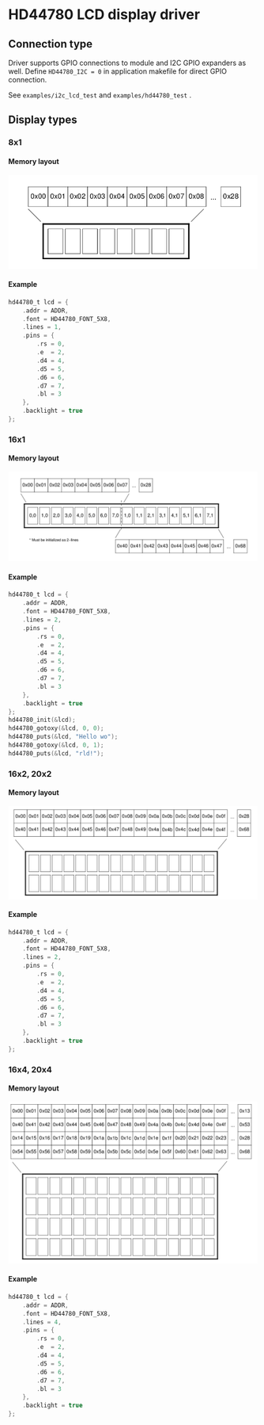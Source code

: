 # HD44780 LCD display driver

## Connection type

Driver supports GPIO connections to module and I2C GPIO expanders as well.
Define `HD44780_I2C = 0` in application makefile for direct GPIO connection.

See `examples/i2c_lcd_test` and `examples/hd44780_test` .

## Display types

### 8x1

#### Memory layout

![0801 display](img/0801.png)

#### Example

```C
hd44780_t lcd = {
    .addr = ADDR,
    .font = HD44780_FONT_5X8,
    .lines = 1,
    .pins = {
        .rs = 0,
        .e  = 2,
        .d4 = 4,
        .d5 = 5,
        .d6 = 6,
        .d7 = 7,
        .bl = 3
    },
    .backlight = true
};
```

### 16x1

#### Memory layout

![1601 display](img/1601.png)

#### Example

```C
hd44780_t lcd = {
    .addr = ADDR,
    .font = HD44780_FONT_5X8,
    .lines = 2,
    .pins = {
        .rs = 0,
        .e  = 2,
        .d4 = 4,
        .d5 = 5,
        .d6 = 6,
        .d7 = 7,
        .bl = 3
    },
    .backlight = true
};
hd44780_init(&lcd);
hd44780_gotoxy(&lcd, 0, 0);
hd44780_puts(&lcd, "Hello wo");
hd44780_gotoxy(&lcd, 0, 1);
hd44780_puts(&lcd, "rld!");
```

### 16x2, 20x2

#### Memory layout

![1602 display](img/1602.png)

#### Example

```C
hd44780_t lcd = {
    .addr = ADDR,
    .font = HD44780_FONT_5X8,
    .lines = 2,
    .pins = {
        .rs = 0,
        .e  = 2,
        .d4 = 4,
        .d5 = 5,
        .d6 = 6,
        .d7 = 7,
        .bl = 3
    },
    .backlight = true
};
```

### 16x4, 20x4

#### Memory layout

![1604 display](img/1604.png)

#### Example

```C
hd44780_t lcd = {
    .addr = ADDR,
    .font = HD44780_FONT_5X8,
    .lines = 4,
    .pins = {
        .rs = 0,
        .e  = 2,
        .d4 = 4,
        .d5 = 5,
        .d6 = 6,
        .d7 = 7,
        .bl = 3
    },
    .backlight = true
};
```
